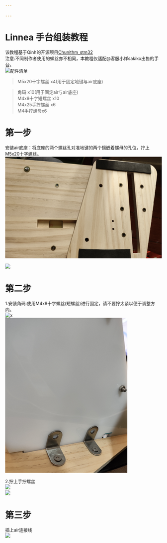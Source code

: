 ```yaml
---

---
```

<h1 id="linnea-手台组装教程">Linnea 手台组装教程</h1>
<p>该教程基于Qinh的开源项目<a href="https://github.com/QHPaeek/Chunithm_Stm32">Chunithm_stm32</a><br>
注意:不同制作者使用的螺丝亦不相同，本教程仅适配@客服小祥sakiko出售的手台。<br>
<img src="[https://github.com/gsrrison/Linnea_Installationtutorial/blob/master/pic/1739704286483.jpg](https://img.picui.cn/free/2025/02/16/67b1c8639a277.jpg)></p>
<h1 id="配件清单">配件清单</h1>
<blockquote>
<p>M5x20十字螺丝 x4(用于固定地键与air底座)</p>
</blockquote>
<blockquote>
<p>角码 x10(用于固定air与air底座)<br>
M4x8十字短螺丝 x10<br>
M4x25手拧螺丝 x6<br>
M4手拧螺母x6</p>
</blockquote>
<h1 id="第一步">第一步</h1>
<p>安装air底座：将底座的两个螺丝孔对准地键的两个镶嵌着螺母的孔位，拧上M5x20十字螺丝。<br>
<img src="https://github.com/gsrrison/Linnea_Installationtutorial/blob/master/pic/2.png" ></p>
<img src="https://github.com/gsrrison/Linnea_Installationtutorial/blob/master/pic/3.jpg" "></p>
<h1 id="第二步">第二步</h1>
<p>1.安装角码:使用M4x8十字螺丝(短螺丝)进行固定，请不要拧太紧以便于调整方向。<br>
<img src="https://img.picui.cn/free/2025/02/16/67b1cd07bc218.jpg" alt="x"><br>
<img src="https://github.com/gsrrison/Linnea_Installationtutorial/blob/master/pic/4.png" ></p>
<p>2.拧上手拧螺丝<br>
<img src="https://img.picui.cn/free/2025/02/16/67b1cdd873a5a.jpg" ><br>
<img src="https://img.picui.cn/free/2025/02/16/67b1cddf6dadc.jpg"></p>
<h1 id="第三步">第三步</h1>
<p>插上air连接线<br>
<img src="https://img.picui.cn/free/2025/02/16/67b1ce11d01eb.jpg"></p>

